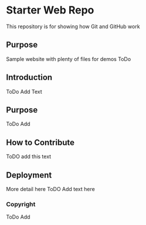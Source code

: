 # Starter Web Repo

This repository is for showing how Git and GitHub work

## Purpose

Sample website with plenty of files for demos
ToDo

## Introduction
ToDo Add Text

## Purpose
ToDo Add

## How to Contribute
ToDO add this text

## Deployment
More detail here
ToDO Add text here


### Copyright
ToDo Add
